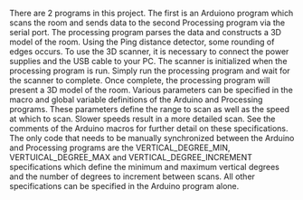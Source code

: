 There are 2 programs in this project. The first is an Arduiono program which scans the room and sends data to the second Processing program via the serial port. The processing program parses the data and constructs a 3D model of the room. Using the Ping distance detector, some rounding of edges occurs.
	To use the 3D scanner, it is necessary to connect the power supplies and the USB cable to your PC.  The scanner is initialized when the processing program is run.  Simply run the processing program and wait for the scanner to complete.  Once complete, the processing program will present a 3D model of the room.  Various parameters can be specified in the macro and global variable definitions of the Arduino and Processing programs.  These parameters define the range to scan as well as the speed at which to scan.  Slower speeds result in a more detailed scan.  See the comments of the Arduino macros for further detail on these specifications.  
	The only code that needs to be manually synchronized between the Arduino and Processing programs are the VERTICAL_DEGREE_MIN, VERTUICAL_DEGREE_MAX and VERTICAL_DEGREE_INCREMENT specifications which define the minimum and maximum vertical degrees and the number of degrees to increment between scans.  All other specifications can be specified in the Arduino program alone.
